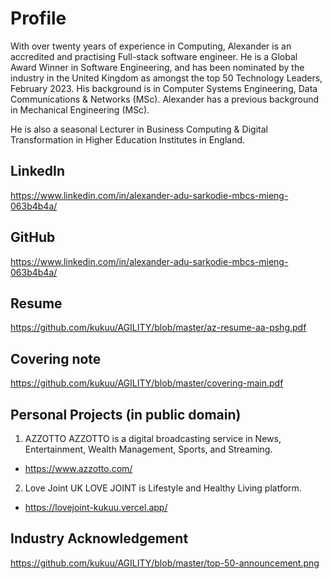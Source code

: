 # Profile
With over twenty years of experience in Computing, Alexander is an accredited and practising Full-stack software engineer. He is a Global Award Winner in Software Engineering, and has been nominated by the industry in the United Kingdom as amongst the top 50 Technology Leaders, February 2023. His background is in Computer Systems Engineering, Data Communications & Networks (MSc). Alexander has a previous background in Mechanical Engineering (MSc).

He is also a seasonal Lecturer in Business Computing & Digital Transformation in Higher Education Institutes in England.

## LinkedIn 
  https://www.linkedin.com/in/alexander-adu-sarkodie-mbcs-mieng-063b4b4a/
  
## GitHub 
  https://www.linkedin.com/in/alexander-adu-sarkodie-mbcs-mieng-063b4b4a/

## Resume 
  https://github.com/kukuu/AGILITY/blob/master/az-resume-aa-pshg.pdf

## Covering note   
 https://github.com/kukuu/AGILITY/blob/master/covering-main.pdf
  
## Personal Projects (in public domain)
  1. AZZOTTO
  AZZOTTO is a digital broadcasting service in News, Entertainment, Wealth Management, Sports, and Streaming. 
  - https://www.azzotto.com/
  
  2. Love Joint UK
  LOVE JOINT is Lifestyle and Healthy Living platform.
  - https://lovejoint-kukuu.vercel.app/

## Industry Acknowledgement
https://github.com/kukuu/AGILITY/blob/master/top-50-announcement.png


